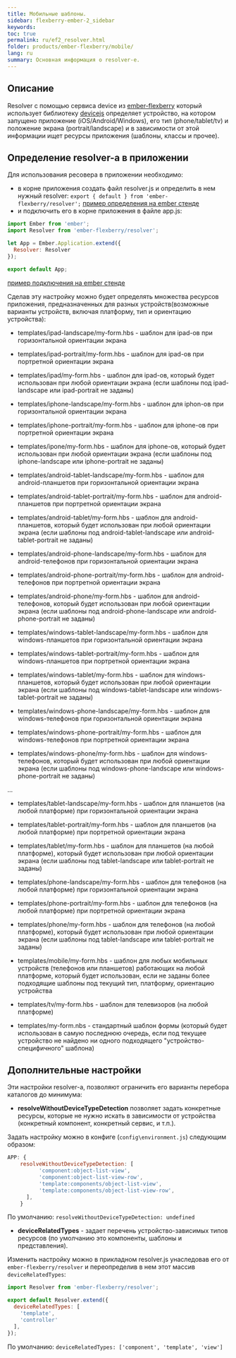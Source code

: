 ```yaml
---
title: Мобильные шаблоны.
sidebar: flexberry-ember-2_sidebar
keywords:
toc: true
permalink: ru/ef2_resolver.html
folder: products/ember-flexberry/mobile/
lang: ru
summary: Основная информация о resolver-е.
---
```


## Описание

Resolver с помощью сервиса device из [ember-flexberry](https://github.com/Flexberry/ember-flexberry/blob/master/addon/services/device.js) который использует библиотеку [devicejs](https://github.com/matthewhudson/device.js) определяет устройство,
на котором запущено приложение (iOS/Android/Windows), его тип (phone/tablet/tv) и положение экрана (portrait/landscape) и в зависимости от этой информации ищет ресурсы приложения (шаблоны, классы и прочее).

## Определение resolver-а в приложении

Для использования ресовера в приложении необходимо:

* в корне приложения создать файл resolver.js и определить в нем нужный resolver: `export { default } from 'ember-flexberry/resolver';` [пример определения на ember стенде](https://github.com/Flexberry/ember-flexberry/blob/master/tests/dummy/app/resolver.js)
* и подключить его в корне приложения в файле app.js:

```js
import Ember from 'ember';
import Resolver from 'ember-flexberry/resolver';

let App = Ember.Application.extend({
  Resolver: Resolver
});

export default App;
```

[пример подключения на ember стенде](https://github.com/Flexberry/ember-flexberry/blob/master/tests/dummy/app/app.js#L13)

Сделав эту настройку можно будет определять множества ресурсов приложения, предназначенных для разных устройств(возможные варианты устройств, включая платформу, тип и ориентацию устройства):

* templates/ipad-landscape/my-form.hbs - шаблон для ipad-ов при горизонтальной ориентации экрана
* templates/ipad-portrait/my-form.hbs - шаблон для ipad-ов при портретной ориентации экрана
* templates/ipad/my-form.hbs - шаблон для ipad-ов, который будет использован при любой ориентации экрана (если шаблоны под ipad-landscape или ipad-portrait не заданы)

* templates/iphone-landscape/my-form.hbs - шаблон для iphon-ов при горизонтальной ориентации экрана
* templates/iphone-portrait/my-form.hbs - шаблон для iphone-ов при портретной ориентации экрана
* templates/ipone/my-form.hbs - шаблон для iphone-ов, который будет использован при любой ориентации экрана (если шаблоны под iphone-landscape или iphone-portrait не заданы)

* templates/android-tablet-landscape/my-form.hbs - шаблон для android-планшетов при горизонтальной ориентации экрана
* templates/android-tablet-portrait/my-form.hbs - шаблон для android-планшетов при портретной ориентации экрана
* templates/android-tablet/my-form.hbs - шаблон для android-планшетов, который будет использован при любой ориентации экрана (если шаблоны под android-tablet-landscape или android-tablet-portrait не заданы)

* templates/android-phone-landscape/my-form.hbs - шаблон для android-телефонов при горизонтальной ориентации экрана
* templates/android-phone-portrait/my-form.hbs - шаблон для android-телефонов при портретной ориентации экрана
* templates/android-phone/my-form.hbs - шаблон для android-телефонов, который будет использован при любой ориентации экрана (если шаблоны под android-phone-landscape или android-phone-portrait не заданы)

* templates/windows-tablet-landscape/my-form.hbs - шаблон для windows-планшетов при горизонтальной ориентации экрана
* templates/windows-tablet-portrait/my-form.hbs - шаблон для windows-планшетов при портретной ориентации экрана
* templates/windows-tablet/my-form.hbs - шаблон для windows-планшетов, который будет использован при любой ориентации экрана (если шаблоны под windows-tablet-landscape или windows-tablet-portrait не заданы)

* templates/windows-phone-landscape/my-form.hbs - шаблон для windows-телефонов при горизонтальной ориентации экрана
* templates/windows-phone-portrait/my-form.hbs - шаблон для windows-телефонов при портретной ориентации экрана
* templates/windows-phone/my-form.hbs - шаблон для windows-телефонов, который будет использован при любой ориентации экрана (если шаблоны под windows-phone-landscape или windows-phone-portrait не заданы)

...

* templates/tablet-landscape/my-form.hbs - шаблон для планшетов (на любой платформе) при горизонтальной ориентации экрана
* templates/tablet-portrait/my-form.hbs - шаблон для планшетов (на любой платформе) при портретной ориентации экрана
* templates/tablet/my-form.hbs - шаблон для планшетов (на любой платформе), который будет использован при любой ориентации экрана (если шаблоны под tablet-landscape или tablet-portrait не заданы)

* templates/phone-landscape/my-form.hbs - шаблон для телефонов (на любой платформе) при горизонтальной ориентации экрана
* templates/phone-portrait/my-form.hbs - шаблон для телефонов (на любой платформе) при портретной ориентации экрана
* templates/phone/my-form.hbs - шаблон для телефонов (на любой платформе), который будет использован при любой ориентации экрана (если шаблоны под tablet-landscape или tablet-portrait не заданы)

* templates/mobile/my-form.hbs - шаблон для любых мобильных устройств (телефонов или планшетов) работающих на любой платформе, который будет использован, если не заданы более подходящие шаблоны под текущий тип, платформу, ориентацию устройства

* templates/tv/my-form.hbs - шаблон для телевизоров (на любой платформе)

* templates/my-form.nbs - стандартный шаблон формы (который будет использован в самую последнюю очередь, если под текущее устройство не  найдено ни одного подходящего "устройство-специфичного" шаблона)

## Дополнительные настройки

 Эти настройки resolver-a, позволяют ограничить его варианты перебора каталогов до минимума:

* **resolveWithoutDeviceTypeDetection** позволяет задать конкретные ресурсы, которые не нужно искать в зависимости от устройства (конкретный компонент, конкретный сервис, и т.п.).

Задать настройку можно в конфиге (`config\environment.js`) следующим образом:

```js
APP: {
    resolveWithoutDeviceTypeDetection: [
          'component:object-list-view',
          'component:object-list-view-row',
          'template:components/object-list-view',
          'template:components/object-list-view-row',
      ],
    }
```

По умолчанию: `resolveWithoutDeviceTypeDetection: undefined`

* **deviceRelatedTypes** - задает перечень устройство-зависимых типов ресурсов (по умолчанию это компоненты, шаблоны и представления).

Изменить настройку можно в прикладном resolver.js унаследовав его от `ember-flexberry/resolver` и переопределив в нем этот массив `deviceRelatedTypes`:

```js
import Resolver from 'ember-flexberry/resolver';

export default Resolver.extend({
  deviceRelatedTypes: [
    'template',
    'controller'
  ],
});
```

По умолчанию: `deviceRelatedTypes: ['component', 'template', 'view']`
